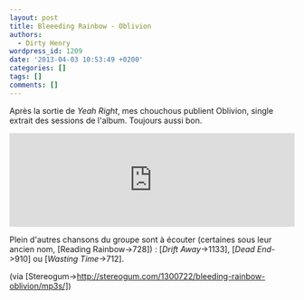 ```yaml
---
layout: post
title: Bleeeding Rainbow - Oblivion
authors:
  - Dirty Henry
wordpress_id: 1209
date: '2013-04-03 10:53:49 +0200'
categories: []
tags: []
comments: []
---
```

Après la sortie de *Yeah Right*, mes chouchous publient Oblivion, single extrait des sessions de l'album. Toujours aussi bon.

<iframe width="100%" height="166" scrolling="no" frameborder="no" src="https://w.soundcloud.com/player/?url=http%3A%2F%2Fapi.soundcloud.com%2Ftracks%2F84847643"></iframe>

Plein d'autres chansons du groupe sont à écouter (certaines sous leur ancien nom, [Reading Rainbow->728]) : [*Drift Away*->1133], [*Dead End*->910] ou [*Wasting Time*->712].

(via [Stereogum->http://stereogum.com/1300722/bleeding-rainbow-oblivion/mp3s/])
